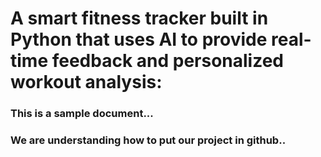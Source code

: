 # A smart fitness tracker built in Python that uses AI to provide real-time feedback and personalized workout analysis:

### This is a sample document...
### We are understanding how to put our project in github..
